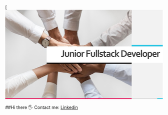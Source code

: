 [![logo](https://github.com/KatWas/Kasia-cv/blob/main/asssets/Junior%20Fullstack%20Developer.jpg)

##Hi there 🖐
Contact me:
[Linkedin](https://www.linkedin.com/in/katarzyna-wasilewska-703b78103/)
